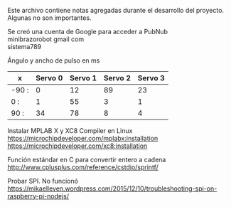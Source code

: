 Este archivo contiene notas agregadas durante el desarrollo del proyecto. Algunas no son importantes.

Se creó una cuenta de Google para acceder a PubNub  
minibrazorobot gmail com  
sistema789  

Ángulo y ancho de pulso en ms

x    | Servo 0 | Servo 1 | Servo 2 | Servo 3
-----|---------|---------|---------|---------
-90 :|   0     | 12      | 89      | 23
  0 :|   1     | 55      | 3       | 1
 90 :|   34    | 78      | 8       | 4

Instalar MPLAB X y XC8 Compiler en Linux  
https://microchipdeveloper.com/mplabx:installation  
https://microchipdeveloper.com/xc8:installation  

Función estándar en C para convertir entero a cadena  
http://www.cplusplus.com/reference/cstdio/sprintf/  

Probar SPI. No funcionó  
https://mikaelleven.wordpress.com/2015/12/10/troubleshooting-spi-on-raspberry-pi-nodejs/  


